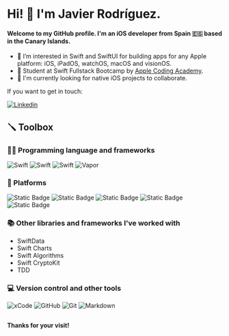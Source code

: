 # Hi! 👋 I'm Javier Rodríguez.

#### Welcome to my GitHub profile. I'm an iOS developer from Spain 🇪🇸 based in the Canary Islands.

- 👀 I’m interested in Swift and SwiftUI for building apps for any Apple platform: iOS, iPadOS, watchOS, macOS and visionOS.
- 🌱 Student at Swift Fullstack Bootcamp by [Apple Coding Academy](https://acoding.academy).
- 🤝 I'm currently looking for native iOS projects to collaborate.

If you want to get in touch:

[![Linkedin](https://img.shields.io/badge/LinkedIn-0077B5?style=for-the-badge&logo=linkedin&logoColor=white)](https://www.linkedin.com/in/javier-rodríguez-gómez-530ab12a5/)


## 🪛 Toolbox

### 🧑‍💻 Programming language and frameworks

![Swift](https://img.shields.io/badge/SWIFT-E34F26?style=for-the-badge&logo=swift&logoColor=white)
![Swift](https://img.shields.io/badge/SWIFTUI-E34F26?style=for-the-badge&logo=swift&logoColor=white)
![Swift](https://img.shields.io/badge/UIKIT-E34F26?style=for-the-badge&logo=swift&logoColor=white)
![Vapor](https://img.shields.io/badge/vapor-4B4BDA?style=for-the-badge&logo=vapor&logoColor=white)


### 📲 Platforms

![Static Badge](https://img.shields.io/badge/iOS-15.0+-blue)
![Static Badge](https://img.shields.io/badge/iPadOS-15.0+-blue)
![Static Badge](https://img.shields.io/badge/macOS-12.0+-blue)
![Static Badge](https://img.shields.io/badge/watchOS-8.0+-blue)
![Static Badge](https://img.shields.io/badge/visionOS-1.0+-blue)


### 📚 Other libraries and frameworks I've worked with

- SwiftData
- Swift Charts
- Swift Algorithms
- Swift CryptoKit
- TDD


### 💻 Version control and other tools

![xCode](https://img.shields.io/badge/xcode%20-%232B2B30.svg?&style=for-the-badge&logo=xCode&logoColor=007ACC) 
![GitHub](https://img.shields.io/badge/GitHub%20-%23181717.svg?&style=for-the-badge&logo=GitHub&logoColor=FFFFFF)
![Git](https://img.shields.io/badge/Git%20-%23302F2F.svg?&style=for-the-badge&logo=Git&logoColor=F05032) 
![Markdown](https://img.shields.io/badge/markdown-%23000000.svg?&style=for-the-badge&logo=markdown&logoColor=white)

##

#### Thanks for your visit!